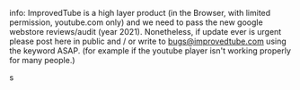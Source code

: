 info: ImprovedTube is a high layer product (in the Browser, with limited permission, youtube.com only) 
and we need to pass the new google webstore reviews/audit (year 2021).   Nonetheless, if update ever is urgent please post here in public and / or write to bugs@improvedtube.com using the keyword ASAP.  (for example if the youtube player isn't working properly for many people.)


s
